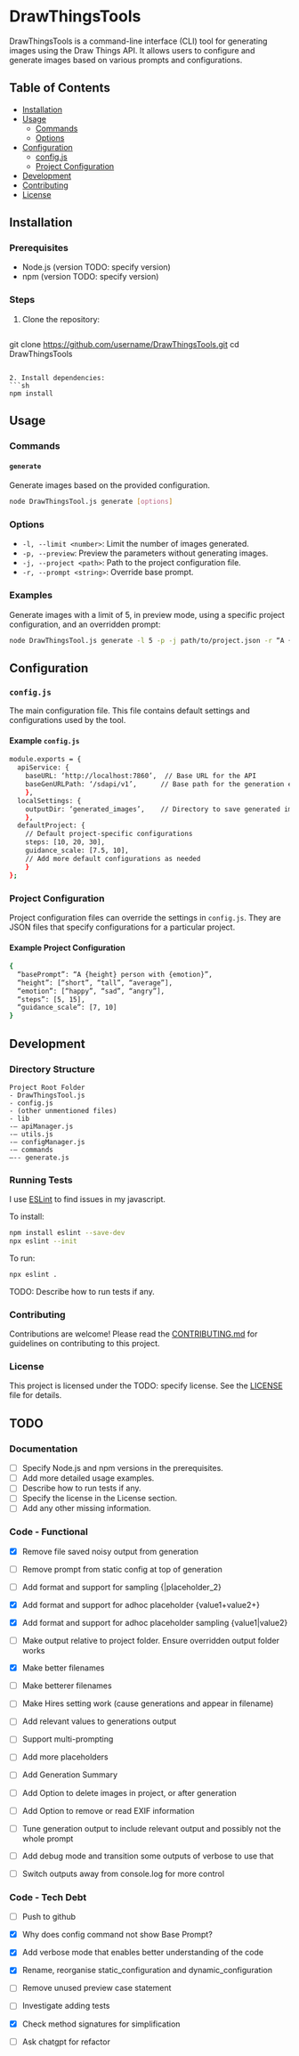 # DrawThingsTools

DrawThingsTools is a command-line interface (CLI) tool for generating images using the Draw Things API. It allows users to configure and generate images based on various prompts and configurations.

## Table of Contents

- [Installation](#installation)
- [Usage](#usage)
  - [Commands](#commands)
  - [Options](#options)
- [Configuration](#configuration)
  - [config.js](#configjs)
  - [Project Configuration](#project-configuration)
- [Development](#development)
- [Contributing](#contributing)
- [License](#license)

## Installation

### Prerequisites

- Node.js (version TODO: specify version)
- npm (version TODO: specify version)

### Steps

1. Clone the repository:
   ```sh
  git clone https://github.com/username/DrawThingsTools.git
  cd DrawThingsTools
   ```

2. Install dependencies:
   ```sh
  npm install
   ```

## Usage

### Commands

#### `generate`

Generate images based on the provided configuration.

```sh
node DrawThingsTool.js generate [options]
```

### Options

- `-l, --limit <number>`: Limit the number of images generated.
- `-p, --preview`: Preview the parameters without generating images.
- `-j, --project <path>`: Path to the project configuration file.
- `-r, --prompt <string>`: Override base prompt.

### Examples

Generate images with a limit of 5, in preview mode, using a specific project configuration, and an overridden prompt:

```sh
node DrawThingsTool.js generate -l 5 -p -j path/to/project.json -r “A {height} person”
```

## Configuration

### `config.js`

The main configuration file. This file contains default settings and configurations used by the tool.

#### Example `config.js`

```sh
module.exports = {
  apiService: {
    baseURL: ‘http://localhost:7860’,  // Base URL for the API
    baseGenURLPath: ‘/sdapi/v1’,      // Base path for the generation endpoint
    },
  localSettings: {
    outputDir: ‘generated_images’,    // Directory to save generated images
    },
  defaultProject: {
    // Default project-specific configurations
    steps: [10, 20, 30],
    guidance_scale: [7.5, 10],
    // Add more default configurations as needed
    }
};
```

### Project Configuration

Project configuration files can override the settings in `config.js`. They are JSON files that specify configurations for a particular project.

#### Example Project Configuration

```sh
{
  “basePrompt”: “A {height} person with {emotion}”,
  “height”: [“short”, “tall”, “average”],
  “emotion”: [“happy”, “sad”, “angry”],
  “steps”: [5, 15],
  “guidance_scale”: [7, 10]
}
```

## Development

### Directory Structure

```
Project Root Folder
- DrawThingsTool.js
- config.js
- (other unmentioned files)
- lib
-– apiManager.js
-– utils.js
-– configManager.js
-– commands
—-- generate.js
```

### Running Tests

I use [ESLint](https://eslint.org) to find issues in my javascript.

To install:

```sh
npm install eslint --save-dev
npx eslint --init
```

To run: 

```sh
npx eslint .
```


TODO: Describe how to run tests if any.

### Contributing

Contributions are welcome! Please read the [CONTRIBUTING.md](CONTRIBUTING.md) for guidelines on contributing to this project.

### License

This project is licensed under the TODO: specify license. See the [LICENSE](LICENSE) file for details.

## TODO

### Documentation
- [ ] Specify Node.js and npm versions in the prerequisites.
- [ ] Add more detailed usage examples.
- [ ] Describe how to run tests if any.
- [ ] Specify the license in the License section.
- [ ] Add any other missing information.  

### Code - Functional
- [x] Remove file saved noisy output from generation
- [ ] Remove prompt from static config at top of generation
- [ ] Add format and support for sampling {|placeholder_2}
- [x] Add format and support for adhoc placeholder {value1+value2+}
- [x] Add format and support for adhoc placeholder sampling {value1|value2}
- [ ] Make output relative to project folder. Ensure overridden output folder works
- [x] Make better filenames
- [ ] Make betterer filenames
- [ ] Make Hires setting work (cause generations and appear in filename)
- [ ] Add relevant values to generations output
- [ ] Support multi-prompting
- [ ] Add more placeholders
- [ ] Add Generation Summary
- [ ] Add Option to delete images in project, or after generation
- [ ] Add Option to remove or read EXIF information
- [ ] Tune generation output to include relevant output and possibly not the whole prompt
- [ ] Add debug mode and transition some outputs of verbose to use that
- [ ] Switch outputs away from console.log for more control




### Code - Tech Debt
- [ ] Push to github 
- [x] Why does config command not show Base Prompt?
- [x] Add verbose mode that enables better understanding of the code
- [x] Rename, reorganise static_configuration and dynamic_configuration
- [ ] Remove unused preview case statement  
- [ ] Investigate adding tests
- [x] Check method signatures for simplification
- [ ] Ask chatgpt for refactor  

